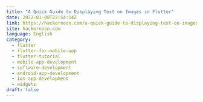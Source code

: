 ```yaml
---
title: "A Quick Guide to Displaying Text on Images in Flutter"
date: 2022-01-08T22:54:14Z
link: https://hackernoon.com/a-quick-guide-to-displaying-text-on-images-in-flutter?source=rss&utm_medium=RSS&utm_source=news.12bit.vn
site: hackernoon.com
language: English
category:
  - flutter
  - flutter-for-mobile-app
  - flutter-tutorial
  - mobile-app-development
  - software-development
  - android-app-development
  - ios-app-development
  - widgets
draft: false
---
```

